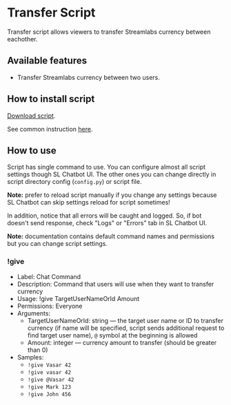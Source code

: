 # Transfer Script

Transfer script allows viewers to transfer Streamlabs currency between eachother.

## Available features

- Transfer Streamlabs currency between two users.

## How to install script

[Download script](https://github.com/Vasar007/Streamlabs-Chatbot-Scripts/raw/main/Releases/TransferCurrency.zip).

See common instruction [here](../../README.md#how-to-install-any-script).

## How to use

Script has single command to use.
You can configure almost all script settings though SL Chatbot UI.
The other ones you can change directly in script directory config (`config.py`) or script file.

**Note:** prefer to reload script manually if you change any settings because SL Chatbot can skip settings reload for script sometimes!

In addition, notice that all errors will be caught and logged.
So, if bot doesn't send response, check "Logs" or "Errors" tab in SL Chatbot UI.

**Note:** documentation contains default command names and permissions but you can change script settings.

### !give

- Label: Chat Command
- Description: Command that users will use when they want to transfer currency
- Usage: !give TargetUserNameOrId Amount
- Permissions: Everyone
- Arguments:
  - TargetUserNameOrId: string — the target user name or ID to transfer currency (if name will be specified, script sends additional request to find target user name), `@` symbol at the beginning is allowed
  - Amount: integer — currency amount to transfer (should be greater than 0)
- Samples:
  - `!give Vasar 42`
  - `!give vasar 42`
  - `!give @Vasar 42`
  - `!give Mark 123`
  - `!give John 456`
